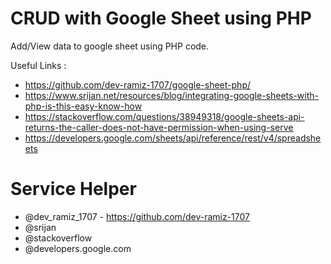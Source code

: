 # CRUD with Google Sheet using PHP
Add/View data to google sheet using PHP code.


 Useful Links : 
   - https://github.com/dev-ramiz-1707/google-sheet-php/  
   - https://www.srijan.net/resources/blog/integrating-google-sheets-with-php-is-this-easy-know-how
   - https://stackoverflow.com/questions/38949318/google-sheets-api-returns-the-caller-does-not-have-permission-when-using-serve
   - https://developers.google.com/sheets/api/reference/rest/v4/spreadsheets


# Service Helper 
 
 * @dev_ramiz_1707 - https://github.com/dev-ramiz-1707
 * @srijan
 * @stackoverflow
 * @developers.google.com
   
